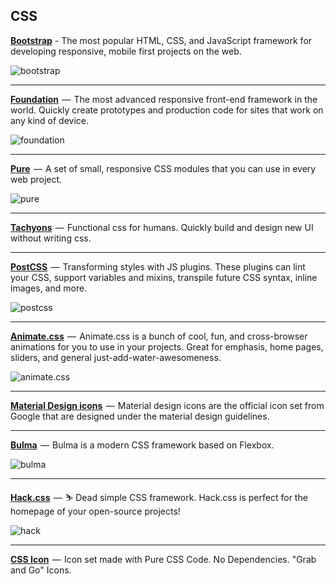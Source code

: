 ## CSS

[**Bootstrap**](https://github.com/twbs/bootstrap) - The most popular HTML, CSS, and JavaScript framework for developing responsive, mobile first projects on the web.

![bootstrap](http://imgur.com/YHZifVh.png)

---
[**Foundation**](https://github.com/zurb/foundation-sites)  —  The most advanced responsive front-end framework in the world. Quickly create prototypes and production code for sites that work on any kind of device.

![foundation](http://imgur.com/gMugT6l.png)

---
[**Pure**](https://github.com/yahoo/pure)  —  A set of small, responsive CSS modules that you can use in every web project.

![pure](http://imgur.com/g0wa74Q.png)

---
[**Tachyons**](https://github.com/tachyons-css/tachyons)  —  Functional css for humans. Quickly build and design new UI without writing css.

---
[**PostCSS**](https://github.com/postcss/postcss)  —  Transforming styles with JS plugins. These plugins can lint your CSS, support variables and mixins, transpile future CSS syntax, inline images, and more.

![postcss](http://imgur.com/iw2T89A.png)

---
[**Animate.css**](https://github.com/daneden/animate.css)  —  Animate.css is a bunch of cool, fun, and cross-browser animations for you to use in your projects. Great for emphasis, home pages, sliders, and general just-add-water-awesomeness.

![animate.css](http://imgur.com/l94yNRx.png)

---
[**Material Design icons**](https://github.com/google/material-design-icons)  —  Material design icons are the official icon set from Google that are designed under the material design guidelines.

---
[**Bulma**](https://github.com/jgthms/bulma)  —  Bulma is a modern CSS framework based on Flexbox.

![bulma](http://imgur.com/Mn2mHI8.png)

---
[**Hack.css**](https://github.com/egoist/hack)  —  :skier: Dead simple CSS framework. Hack.css is perfect for the homepage of your open-source projects!

![hack](http://imgur.com/EmerKkb.png)

---
[**CSS Icon**](https://github.com/wentin/cssicon)  —  Icon set made with Pure CSS Code. No Dependencies. "Grab and Go" Icons.
